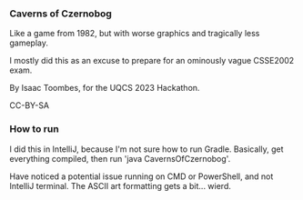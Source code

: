 ### Caverns of Czernobog
Like a game from 1982, but with worse graphics and tragically less gameplay.

I mostly did this as an excuse to prepare for an ominously vague CSSE2002 exam.

By Isaac Toombes, for the UQCS 2023 Hackathon.

CC-BY-SA


### How to run
I did this in IntelliJ, because I'm not sure how to run Gradle.
Basically, get everything compiled, then run 'java CavernsOfCzernobog'.

Have noticed a potential issue running on CMD or PowerShell, and not IntelliJ terminal.
The ASCII art formatting gets a bit... wierd.